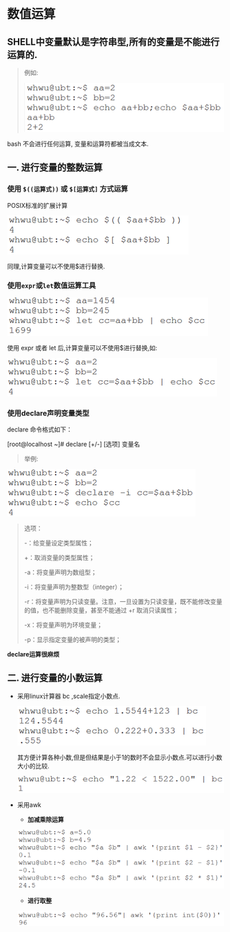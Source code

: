 # 数值运算

## SHELL中变量默认是字符串型,所有的变量是不能进行运算的.

>例如:
>
>![](image\image_1.f1501990.png)

bash 不会进行任何运算, 变量和运算符都被当成文本.

## 一. 进行变量的整数运算

### 使用 `$((运算式))` 或 `$[运算式]` 方式运算

POSIX标准的扩展计算

![](image\image_5.87fdfb9a.png)

同理,计算变量可以不使用$进行替换.

### 使用`expr`或`let`数值运算工具

![](image\image_3.2ceaa61e.png)

使用 expr 或者 let 后,计算变量可以不使用$进行替换,如:

![](image\image_4.0398968e.png)

### 使用declare声明变量类型

declare 命令格式如下：

\[root@localhost ~\]# declare \[+/-\] \[选项\] 变量名

>举例:

![](image\image_2.26e0d455.png)



>选项：
>
>\-：给变量设定类型属性；
>
>+：取消变量的类型属性；
>
>\-a：将变量声明为数组型；
>
>\-i：将变量声明为整数型（integer）；
>
>\-r：将变量声明为只读变量。注意，一旦设置为只读变量，既不能修改变量的值，也不能删除变量，甚至不能通过 +r 取消只读属性；
>
>\-x：将变量声明为环境变量；
>
>\-p：显示指定变量的被声明的类型；

**declare运算很麻烦**

## 二. 进行变量的小数运算
- 采用linux计算器 bc ,scale指定小数点.

  ![](image\image_6.f50e55ea.png)

  其方便计算各种小数,但是但结果是小于1的数时不会显示小数点.可以进行小数大小的比较.

  ![](image\image_7.09b2627a.png)



- 采用awk
  - **加减乘除运算**


  ![](image\image_8.2b68d556.png)

  - **进行取整**

  ![](image\image_9.f71a5518.png)





